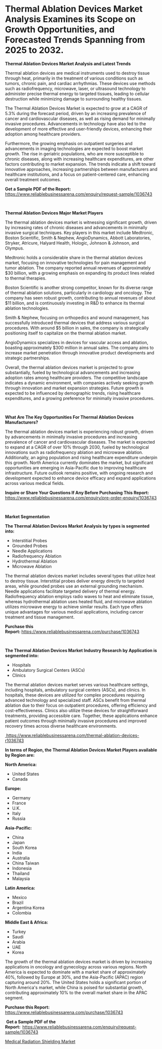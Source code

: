 <p><h1>Thermal Ablation Devices Market Analysis Examines its Scope on Growth Opportunities, and Forecasted Trends Spanning from 2025 to 2032.</h1></p><p><strong>Thermal Ablation Devices Market Analysis and Latest Trends</strong></p>
<p><p>Thermal ablation devices are medical instruments used to destroy tissue through heat, primarily in the treatment of various conditions such as tumors, chronic pain, and cardiac arrhythmias. These devices use methods such as radiofrequency, microwave, laser, or ultrasound technology to administer precise thermal energy to targeted tissues, leading to cellular destruction while minimizing damage to surrounding healthy tissues.</p><p>The Thermal Ablation Devices Market is expected to grow at a CAGR of 5.3% during the forecast period, driven by an increasing prevalence of cancer and cardiovascular diseases, as well as rising demand for minimally invasive procedures. Advancements in technology have also led to the development of more effective and user-friendly devices, enhancing their adoption among healthcare providers. </p><p>Furthermore, the growing emphasis on outpatient surgeries and advancements in imaging technologies are expected to boost market growth. The rise in geriatric populations, who are more susceptible to chronic diseases, along with increasing healthcare expenditures, are other factors contributing to market expansion. The trends indicate a shift toward innovative approaches, increasing partnerships between manufacturers and healthcare institutions, and a focus on patient-centered care, enhancing overall treatment outcomes.</p></p>
<p><strong>Get a Sample PDF of the Report:&nbsp;</strong> <a href="https://www.reliablebusinessarena.com/enquiry/request-sample/1036743?utm_campaign=2384&utm_medium=2&utm_source=Github&utm_content=ia&utm_term=04032025&utm_id=thermal-ablation-devices">https://www.reliablebusinessarena.com/enquiry/request-sample/1036743</a></p>
<p>&nbsp;</p>
<p><strong>Thermal Ablation Devices Major Market Players</strong></p>
<p><p>The thermal ablation devices market is witnessing significant growth, driven by increasing rates of chronic diseases and advancements in minimally invasive surgical techniques. Key players in this market include Medtronic, Boston Scientific, Smith & Nephew, AngioDynamics, Abbott Laboratories, Stryker, Atricure, Halyard Health, Hologic, Johnson & Johnson, and Olympus.</p><p>Medtronic holds a considerable share in the thermal ablation devices market, focusing on innovative technologies for pain management and tumor ablation. The company reported annual revenues of approximately $30 billion, with a growing emphasis on expanding its product lines related to thermal therapies.</p><p>Boston Scientific is another strong competitor, known for its diverse range of thermal ablation solutions, particularly in cardiology and oncology. The company has seen robust growth, contributing to annual revenues of about $11 billion, and is continuously investing in R&D to enhance its thermal ablation technologies.</p><p>Smith & Nephew, focusing on orthopedics and wound management, has successfully introduced thermal devices that address various surgical procedures. With around $5 billion in sales, the company is strategically positioning itself to capitalize on the thermal ablation market.</p><p>AngioDynamics specializes in devices for vascular access and ablation, boasting approximately $300 million in annual sales. The company aims to increase market penetration through innovative product developments and strategic partnerships.</p><p>Overall, the thermal ablation devices market is projected to grow substantially, fueled by technological advancements and increasing adoption rates among healthcare providers. The competitive landscape indicates a dynamic environment, with companies actively seeking growth through innovation and market expansion strategies. Future growth is expected to be influenced by demographic trends, rising healthcare expenditures, and a growing preference for minimally invasive procedures.</p></p>
<p>&nbsp;</p>
<p><strong>What Are The Key Opportunities For Thermal Ablation Devices Manufacturers?</strong></p>
<p><p>The thermal ablation devices market is experiencing robust growth, driven by advancements in minimally invasive procedures and increasing prevalence of cancer and cardiovascular diseases. The market is expected to expand at a CAGR of over 10% through 2030, fueled by technological innovations such as radiofrequency ablation and microwave ablation. Additionally, an aging population and rising healthcare expenditure underpin this growth. North America currently dominates the market, but significant opportunities are emerging in Asia-Pacific due to improving healthcare infrastructure. Future outlook remains positive, with ongoing research and development expected to enhance device efficacy and expand applications across various medical fields.</p></p>
<p><strong>Inquire or Share Your Questions If Any Before Purchasing This Report:</strong> <a href="https://www.reliablebusinessarena.com/enquiry/pre-order-enquiry/1036743?utm_campaign=2384&utm_medium=2&utm_source=Github&utm_content=ia&utm_term=04032025&utm_id=thermal-ablation-devices">https://www.reliablebusinessarena.com/enquiry/pre-order-enquiry/1036743</a></p>
<p>&nbsp;</p>
<p><strong>Market Segmentation</strong></p>
<p><strong>The Thermal Ablation Devices Market Analysis by types is segmented into:</strong></p>
<p><ul><li>Interstitial Probes</li><li>Grounded Probes</li><li>Needle Applications</li><li>Radiofrequency Ablation</li><li>Hydrothermal Ablation</li><li>Microwave Ablation</li></ul></p>
<p><p>The thermal ablation devices market includes several types that utilize heat to destroy tissue. Interstitial probes deliver energy directly to targeted areas, while grounded probes use an external grounding mechanism. Needle applications facilitate targeted delivery of thermal energy. Radiofrequency ablation employs radio waves to heat and eliminate tissue, whereas hydrothermal ablation uses heated fluid, and microwave ablation utilizes microwave energy to achieve similar results. Each type offers unique advantages for various medical applications, including cancer treatment and tissue management.</p></p>
<p><strong>Purchase this Report:&nbsp;</strong><a href="https://www.reliablebusinessarena.com/purchase/1036743?utm_campaign=2384&utm_medium=2&utm_source=Github&utm_content=ia&utm_term=04032025&utm_id=thermal-ablation-devices">https://www.reliablebusinessarena.com/purchase/1036743</a></p>
<p>&nbsp;</p>
<p><strong>The Thermal Ablation Devices Market Industry Research by Application is segmented into:</strong></p>
<p><ul><li>Hospitals</li><li>Ambulatory Surgical Centers (ASCs)</li><li>Clinics</li></ul></p>
<p><p>The thermal ablation devices market serves various healthcare settings, including hospitals, ambulatory surgical centers (ASCs), and clinics. In hospitals, these devices are utilized for complex procedures requiring advanced technology and specialized staff. ASCs benefit from thermal ablation due to their focus on outpatient procedures, offering efficiency and cost-effectiveness. Clinics also utilize these devices for straightforward treatments, providing accessible care. Together, these applications enhance patient outcomes through minimally invasive procedures and improved recovery times across diverse healthcare environments.</p></p>
<p><a href="https://www.reliablebusinessarena.com/thermal-ablation-devices-r1036743?utm_campaign=2384&utm_medium=2&utm_source=Github&utm_content=ia&utm_term=04032025&utm_id=thermal-ablation-devices">&nbsp;https://www.reliablebusinessarena.com/thermal-ablation-devices-r1036743</a></p>
<p><strong>In terms of Region, the Thermal Ablation Devices Market Players available by Region are:</strong></p>
<p>
    <p> <strong> North America: </strong>
        <ul>
            <li>United States</li>
            <li>Canada</li>
        </ul>
        </p> 
    <p> <strong> Europe: </strong>
        <ul>
            <li>Germany</li>
            <li>France</li>
            <li>U.K.</li>
            <li>Italy</li>
            <li>Russia</li>
        </ul>
        </p> 
    <p> <strong> Asia-Pacific: </strong>
        <ul>
            <li>China</li>
            <li>Japan</li>
            <li>South Korea</li>
            <li>India</li>
            <li>Australia</li>
            <li>China Taiwan</li>
            <li>Indonesia</li>
            <li>Thailand</li>
            <li>Malaysia</li>
        </ul>
        </p> 
    <p> <strong> Latin America: </strong>
        <ul>
            <li>Mexico</li>
            <li>Brazil</li>
            <li>Argentina Korea</li>
            <li>Colombia</li>
        </ul>
        </p> 
    <p> <strong> Middle East & Africa: </strong>
        <ul>
            <li>Turkey</li>
            <li>Saudi</li>
            <li>Arabia</li>
            <li>UAE</li>
            <li>Korea</li>
        </ul>
    </p>
    </p>
<p><p>The growth of the thermal ablation devices market is driven by increasing applications in oncology and gynecology across various regions. North America is expected to dominate with a market share of approximately 40%, followed by Europe at 30%, and the Asia-Pacific (APAC) region capturing around 20%. The United States holds a significant portion of North America's market, while China is poised for substantial growth, contributing approximately 10% to the overall market share in the APAC segment.</p></p>
<p><strong>Purchase this Report: </strong><a href="https://www.reliablebusinessarena.com/purchase/1036743?utm_campaign=2384&utm_medium=2&utm_source=Github&utm_content=ia&utm_term=04032025&utm_id=thermal-ablation-devices">https://www.reliablebusinessarena.com/purchase/1036743</a></p>
<p>&nbsp;<strong>Get a Sample PDF of the Report:&nbsp;&nbsp;</strong><a href="https://www.reliablebusinessarena.com/enquiry/request-sample/1036743?utm_campaign=2384&utm_medium=2&utm_source=Github&utm_content=ia&utm_term=04032025&utm_id=thermal-ablation-devices">https://www.reliablebusinessarena.com/enquiry/request-sample/1036743</a></p>
<p><strong></strong></p>
<p><p><a href="https://github.com/shondapmbau/Market-Research-Report-List-1/blob/main/medical-radiation-shielding-market.md?utm_campaign=2384&utm_medium=2&utm_source=Github&utm_content=ia&utm_term=04032025&utm_id=thermal-ablation-devices">Medical Radiation Shielding Market</a></p></p>